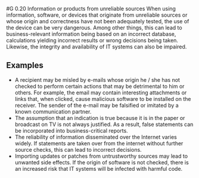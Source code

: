 #G 0.20 Information or products from unreliable sources
When using information, software, or devices that originate from unreliable sources or whose origin and correctness have not been adequately tested, the use of the device can be very dangerous. Among other things, this can lead to business-relevant information being based on an incorrect database, calculations yielding incorrect results or wrong decisions being taken. Likewise, the integrity and availability of IT systems can also be impaired.



## Examples 
* A recipient may be misled by e-mails whose origin he / she has not checked to perform certain actions that may be detrimental to him or others. For example, the email may contain interesting attachments or links that, when clicked, cause malicious software to be installed on the receiver. The sender of the e-mail may be falsified or imitated by a known communication partner.
* The assumption that an indication is true because it is in the paper or broadcast on TV is not always justified. As a result, false statements can be incorporated into business-critical reports.
* The reliability of information disseminated over the Internet varies widely. If statements are taken over from the internet without further source checks, this can lead to incorrect decisions.
* Importing updates or patches from untrustworthy sources may lead to unwanted side effects. If the origin of software is not checked, there is an increased risk that IT systems will be infected with harmful code.




